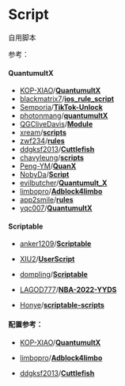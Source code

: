 # Script

自用脚本 



参考：

#### QuantumultX

- [KOP-XIAO](https://github.com/KOP-XIAO)/**[QuantumultX](https://github.com/KOP-XIAO/QuantumultX)**
- [blackmatrix7](https://github.com/blackmatrix7)/**[ios_rule_script](https://github.com/blackmatrix7/ios_rule_script)**
- [Semporia](https://github.com/Semporia)/**[TikTok-Unlock](https://github.com/Semporia/TikTok-Unlock)**
- [photonmang](https://github.com/photonmang)/**[quantumultX](https://github.com/photonmang/quantumultX)**
- [QGCliveDavis](https://github.com/QGCliveDavis)/**[Module](https://github.com/QGCliveDavis/Module)**
- [xream](https://github.com/xream)/**[scripts](https://github.com/xream/scripts)**
- [zwf234](https://github.com/zwf234)/**[rules](https://github.com/zwf234/rules)**
- [ddgksf2013](https://github.com/ddgksf2013)/**[Cuttlefish](https://github.com/ddgksf2013/Cuttlefish)**
- [chavyleung](https://github.com/chavyleung)/**[scripts](https://github.com/chavyleung/scripts)**
- [Peng-YM](https://github.com/Peng-YM)/**[QuanX](https://github.com/Peng-YM/QuanX)**
- [NobyDa](https://github.com/NobyDa)/**[Script](https://github.com/NobyDa/Script)**
- [evilbutcher](https://github.com/evilbutcher)/**[Quantumult_X](https://github.com/evilbutcher/Quantumult_X)**
- [limbopro](https://github.com/limbopro)/**[Adblock4limbo](https://github.com/limbopro/Adblock4limbo)**
- [app2smile](https://github.com/app2smile)/**[rules](https://github.com/app2smile/rules)**
- [yqc007](https://github.com/yqc007)/**[QuantumultX](https://github.com/yqc007/QuantumultX)**

#### Scriptable

- [anker1209](https://github.com/anker1209)/**[Scriptable](https://github.com/anker1209/Scriptable)**

- [XIU2](https://github.com/XIU2)/**[UserScript](https://github.com/XIU2/UserScript)**

- [dompling](https://github.com/dompling)/**[Scriptable](https://github.com/dompling/Scriptable)**

- [LAGOD777](https://github.com/LAGOD777)/**[NBA-2022-YYDS](https://github.com/LAGOD777/NBA-2022-YYDS)**

- [Honye](https://github.com/Honye)/**[scriptable-scripts](https://github.com/Honye/scriptable-scripts)**


#### 配置参考：
- [KOP-XIAO](https://github.com/KOP-XIAO)/**[QuantumultX](https://github.com/KOP-XIAO/QuantumultX)**

- [limbopro](https://github.com/limbopro)/**[Adblock4limbo](https://github.com/limbopro/Adblock4limbo)**

- [ddgksf2013](https://github.com/ddgksf2013)/**[Cuttlefish](https://github.com/ddgksf2013/Cuttlefish)**

  

